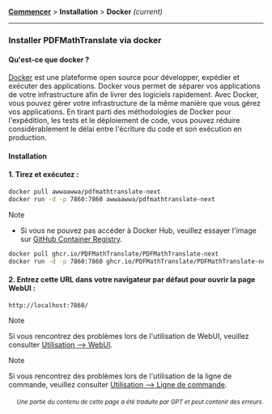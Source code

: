 [**Commencer**](./getting-started.md) > **Installation** > **Docker** _(current)_

---

### Installer PDFMathTranslate via docker

#### Qu'est-ce que docker ?

[Docker](https://docs.docker.com/get-started/docker-overview/) est une plateforme open source pour développer, expédier et exécuter des applications. Docker vous permet de séparer vos applications de votre infrastructure afin de livrer des logiciels rapidement. Avec Docker, vous pouvez gérer votre infrastructure de la même manière que vous gérez vos applications. En tirant parti des méthodologies de Docker pour l'expédition, les tests et le déploiement de code, vous pouvez réduire considérablement le délai entre l'écriture du code et son exécution en production.

#### Installation

<h4>1. Tirez et exécutez :</h4>

```bash
docker pull awwaawwa/pdfmathtranslate-next
docker run -d -p 7860:7860 awwaawwa/pdfmathtranslate-next
```

> [!NOTE]
> 
> - Si vous ne pouvez pas accéder à Docker Hub, veuillez essayer l'image sur [GitHub Container Registry](https://github.com/PDFMathTranslate/PDFMathTranslate-next/pkgs/container/pdfmathtranslate).
> 
> ```bash
> docker pull ghcr.io/PDFMathTranslate/PDFMathTranslate-next
> docker run -d -p 7860:7860 ghcr.io/PDFMathTranslate/PDFMathTranslate-next
> ```

<h4>2. Entrez cette URL dans votre navigateur par défaut pour ouvrir la page WebUI :</h4>

```
http://localhost:7860/
```

> [!NOTE]
> Si vous rencontrez des problèmes lors de l'utilisation de WebUI, veuillez consulter [Utilisation --> WebUI](./USAGE_webui.md).

> [!NOTE]
> Si vous rencontrez des problèmes lors de l'utilisation de la ligne de commande, veuillez consulter [Utilisation --> Ligne de commande](./USAGE_commandline.md).
<!-- 
#### For docker deployment on cloud service:

<div>
<a href="https://www.heroku.com/deploy?template=https://github.com/PDFMathTranslate/PDFMathTranslate-next">
  <img src="https://www.herokucdn.com/deploy/button.svg" alt="Deploy" height="26"></a>
<a href="https://render.com/deploy">
  <img src="https://render.com/images/deploy-to-render-button.svg" alt="Deploy to Koyeb" height="26"></a>
<a href="https://zeabur.com/templates/5FQIGX?referralCode=reycn">
  <img src="https://zeabur.com/button.svg" alt="Deploy on Zeabur" height="26"></a>
<a href="https://app.koyeb.com/deploy?type=git&builder=buildpack&repository=github.com/PDFMathTranslate/PDFMathTranslate-next&branch=main&name=pdf-math-translate">
  <img src="https://www.koyeb.com/static/images/deploy/button.svg" alt="Deploy to Koyeb" height="26"></a>
</div>

-->

<div align="right"> 
<h6><small>Une partie du contenu de cette page a été traduite par GPT et peut contenir des erreurs.</small></h6>